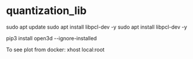 # quantization_lib

sudo apt update
sudo apt install libpcl-dev -y
sudo apt install libpcl-dev -y

pip3 install open3d --ignore-installed

To see plot from docker:
xhost local:root